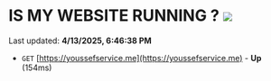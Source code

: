 # IS MY WEBSITE RUNNING ? [![](https://img.shields.io/static/v1?label=Sponsor&message=%E2%9D%A4&logo=GitHub&color=%23fe8e86)](https://github.com/sponsors/Youssef-Lehmam)

Last updated: **4/13/2025, 6:46:38 PM**

- `GET` [https://youssefservice.me](https://youssefservice.me) - **Up** (154ms)
